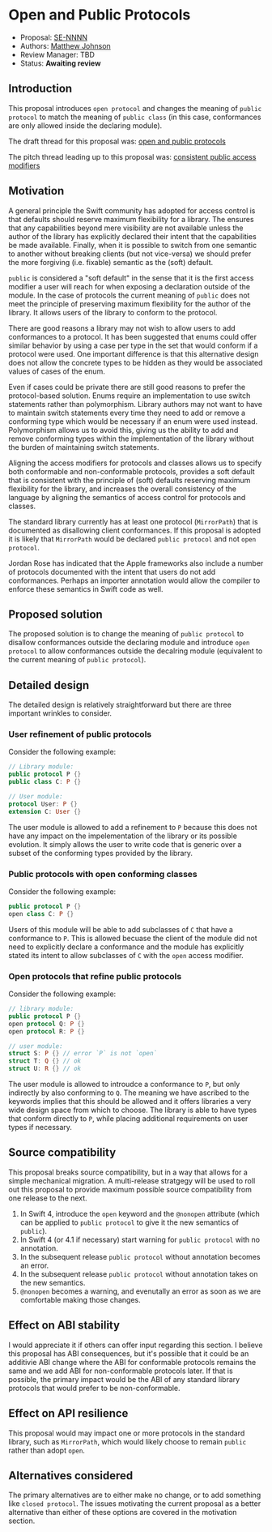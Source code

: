 # Open and Public Protocols

* Proposal: [SE-NNNN](NNNN-open-public-protocols.md)
* Authors: [Matthew Johnson](https://github.com/anandabits)
* Review Manager: TBD
* Status: **Awaiting review**

## Introduction

This proposal introduces `open protocol` and changes the meaning of `public protocol` to match the meaning of `public class` (in this case, conformances are only allowed inside the declaring module).

The draft thread for this proposal was: [open and public protocols](https://lists.swift.org/pipermail/swift-evolution/Week-of-Mon-20170213/032355.html)

The pitch thread leading up to this proposal was: [consistent public access modifiers](https://lists.swift.org/pipermail/swift-evolution/Week-of-Mon-20170206/031653.html)

## Motivation

A general principle the Swift community has adopted for access control is that defaults should reserve maximum flexibility for a library.  The ensures that any capabilities beyond mere visibility are not available unless the author of the library has explicitly declared their intent that the capabilities be made available.  Finally, when it is possible to switch from one semantic to another without breaking clients (but not vice-versa) we should prefer the more forgiving (i.e. fixable) semantic as the (soft) default.

`public` is considered a "soft default" in the sense that it is the first access modifier a user will reach for when exposing a declaration outside of the module.  In the case of protocols the current meaning of `public` does not meet the principle of preserving maximum flexibility for the author of the library.  It allows users of the library to conform to the protocol.

There are good reasons a library may not wish to allow users to add conformances to a protocol.  It has been suggested that enums could offer similar behavior by using a case per type in the set that would conform if a protocol were used.  One important difference is that this alternative design does not allow the concrete types to be hidden as they would be associated values of cases of the enum.  

Even if cases could be private there are still good reasons to prefer the protocol-based solution.  Enums require an implementation to use switch statements rather than polymorphism.  Library authors may not want to have to maintain switch statements every time they need to add or remove a conforming type which would be necessary if an enum were used instead.  Polymorphism allows us to avoid this, giving us the ability to add and remove conforming types within the implementation of the library without the burden of maintaining switch statements.

Aligning the access modifiers for protocols and classes allows us to specify both conformable and non-conformable protocols, provides a soft default that is consistent with the principle of (soft) defaults reserving maximum flexibility for the library, and increases the overall consistency of the language by aligning the semantics of access control for protocols and classes.

The standard library currently has at least one protocol (`MirrorPath`) that is documented as disallowing client conformances.  If this proposal is adopted it is likely that `MirrorPath` would be declared `public protocol` and not `open protocol`.

Jordan Rose has indicated that the Apple frameworks also include a number of protocols documented with the intent that users do not add conformances.  Perhaps an importer annotation would allow the compiler to enforce these semantics in Swift code as well.

## Proposed solution

The proposed solution is to change the meaning of `public protocol` to disallow conformances outside the declaring module and introduce `open protocol` to allow conformances outside the decalring module (equivalent to the current meaning of `public protocol`).

## Detailed design

The detailed design is relatively straightforward but there are three important wrinkles to consider.

### User refinement of public protocols

Consider the following example:

```swift
// Library module:
public protocol P {}
public class C: P {}

// User module:
protocol User: P {}
extension C: User {}
```

The user module is allowed to add a refinement to `P` because this does not have any impact on the impelementation of the library or its possible evolution.  It simply allows the user to write code that is generic over a subset of the conforming types provided by the library.

### Public protocols with open conforming classes

Consider the following example:

```swift
public protocol P {}
open class C: P {}
```

Users of this module will be able to add subclasses of `C` that have a conformance to `P`.  This is allowed becuase the client of the module did not need to explicitly declare a conformance and the module has explicitly stated its intent to allow subclasses of `C` with the `open` access modifier.

### Open protocols that refine public protocols

Consider the following example:

```swift
// library module:
public protocol P {}
open protocol Q: P {}
open protocol R: P {}

// user module:
struct S: P {} // error `P` is not `open`
struct T: Q {} // ok
struct U: R {} // ok
```

The user module is allowed to introudce a conformance to `P`, but only indirectly by also conforming to `Q`.  The meaning we have ascribed to the keywords implies that this should be allowed and it offers libraries a very wide design space from which to choose.  The library is able to have types that conform directly to `P`, while placing additional requirements on user types if necessary.

## Source compatibility

This proposal breaks source compatibility, but in a way that allows for a simple mechanical migration.  A multi-release stratgegy will be used to roll out this proposal to provide maximum possible source compatibility from one release to the next.

1. In Swift 4, introduce the `open` keyword and the `@nonopen` attribute (which can be applied to `public protocol` to give it the new semantics of `public`).
2. In Swift 4 (or 4.1 if necessary) start warning for `public protocol` with no annotation.
3. In the subsequent release `public protocol` without annotation becomes an error.
4. In the subsequent release `public protocol` without annotation takes on the new semantics.
5. `@nonopen` becomes a warning, and evenutally an error as soon as we are comfortable making those changes.

## Effect on ABI stability

I would appreciate it if others can offer input regarding this section.  I believe this proposal has ABI consequences, but it's possible that it could be an additivie ABI change where the ABI for conformable protocols remains the same and we add ABI for non-conformable protocols later.  If that is possible, the primary impact would be the ABI of any standard library protocols that would prefer to be non-conformable.

## Effect on API resilience

This proposal would may impact one or more protocols in the standard library, such as `MirrorPath`, which would likely choose to remain `public` rather than adopt `open`.

## Alternatives considered

The primary alternatives are to either make no change, or to add something like `closed protocol`.  The issues motivating the current proposal as a better alternative than either of these options are covered in the motivation section.
